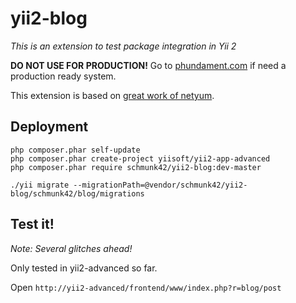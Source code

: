 yii2-blog
=========

*This is an extension to test package integration in Yii 2*

**DO NOT USE FOR PRODUCTION!** Go to [phundament.com](http://phundament.com) if need a production ready system.

This extension is based on [great work of netyum](https://github.com/netyum/blog2.0/).

## Deployment

```
php composer.phar self-update
php composer.phar create-project yiisoft/yii2-app-advanced
php composer.phar require schmunk42/yii2-blog:dev-master

./yii migrate --migrationPath=@vendor/schmunk42/yii2-blog/schmunk42/blog/migrations
```

## Test it!

*Note: Several glitches ahead!*

Only tested in yii2-advanced so far.

Open `http://yii2-advanced/frontend/www/index.php?r=blog/post`